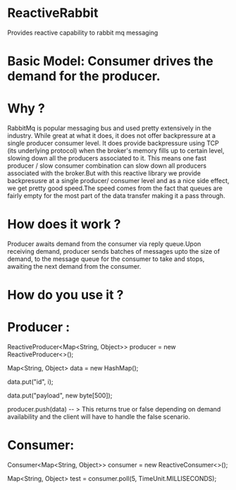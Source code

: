 # ReactiveRabbit
Provides reactive capability to rabbit mq messaging

# Basic Model: Consumer drives the demand for the producer.

# Why ?

RabbitMq is popular messaging bus and used pretty extensively in the industry. While great at what it does, it does not offer
backpressure at a single producer consumer level. It does provide backpressure using TCP (its underlying protocol) when the broker's memory fills up to certain level, slowing down all the producers associated to it. This means one fast producer / slow consumer combination can slow down all producers associated with the broker.But with this reactive library we provide backpresusre at a single producer/ consumer level and as a nice side effect, we get pretty good speed.The speed comes from the fact that queues are fairly empty for the most part of the data transfer making it a pass through.

# How does it work ?

Producer awaits demand from the consumer via reply queue.Upon receiving demand, producer sends batches of messages upto the size of demand, to the message queue for the consumer to take and stops, awaiting the next demand from the consumer.

# How do you use it ?

# Producer :

ReactiveProducer<Map<String, Object>> producer = new ReactiveProducer<>();

Map<String, Object> data = new HashMap();

data.put("id", i);

data.put("payload", new byte[500]);

producer.push(data) -- > This returns true or false depending on demand availability and the client will have to handle the false scenario.

# Consumer: 

Consumer<Map<String, Object>> consumer = new ReactiveConsumer<>();

Map<String, Object> test = consumer.poll(5, TimeUnit.MILLISECONDS);



